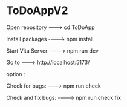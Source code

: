 # ToDoAppV2

Open repository ---> cd ToDoApp

Install packages ----> npm install

Start Vita Server ----> npm run dev

Go to ---> http://localhost:5173/

option :

Check for bugs: ---> npm run check

Check and fix bugs: ----> npm run check:fix
